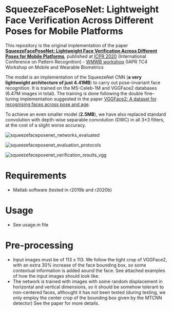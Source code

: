 # SqueezeFacePoseNet: Lightweight Face Verification Across Different Poses for Mobile Platforms



This repository is the original implementation of the paper **[SqueezeFacePoseNet: Lightweight Face Verification Across Different Poses for Mobile Platforms](https://arxiv.org/abs/2007.08566)**, published at [ICPR 2020](https://www.micc.unifi.it/icpr2020/) (International Conference on Pattern Recognition) - [WMWB workshop](http://wmb2020.iapr-tc4.org/) (IAPR TC4 Workshop on Mobile and Wearable Biometrics 

The model is an implementation of the SqueezeNet CNN (**a very lightweight architecture of just 4.41MB**) to carry out pose-invariant face recognition. It is trained on the MS-Celeb-1M and VGGFace2 databases (6.47M images in total). The training is done following the double fine-tuning implementation suggested in the paper [VGGFace2: A dataset for recognising faces across pose and age](https://arxiv.org/abs/1710.08092). 

To achieve an even smaller model (**2.5MB**), we have also replaced standard convolution with depth-wise separable convolution (DWC) in all 3×3 filters, at the cost of a slight worse accuracy.

![squeezefaceposenet_networks_evaluated](https://user-images.githubusercontent.com/6042693/106066359-fb5af780-60fc-11eb-84c4-395cb895f25e.png)

![squeezefaceposenet_evaluation_protocols](https://user-images.githubusercontent.com/6042693/106066493-30674a00-60fd-11eb-80da-7609b05595eb.png)

![squeezefaceposenet_verification_results_vgg](https://user-images.githubusercontent.com/6042693/106066145-a0290500-60fc-11eb-95e8-86af004dec78.png)

# Requirements
  - Matlab software (tested in r2019b and r2020b)

# Usage
  - See usage.m file

# Pre-processing
  - Input images must be of 113 x 113. We follow the tight crop of VGGFace2, with an extra 30% increase of the face bounding box, so some contextual information is added aound the face. See attached examples of how the input images should look like. 
  - The network is trained with images with some random displacement in horizontal and vertical dimensions, so it should be somehow tolerant to non-centered faces, althought it has not been tested (during testing, we only employ the center crop of the bounding box given by the MTCNN detector) See the paper for more details.

